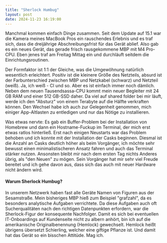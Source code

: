 ```yaml
---
title: "Sherlock Humbug"
layout: post
date: 2024-11-23 16:19:00
---
```


Manchmal kommen einfach Dinge zusammen. Seit dem Update auf 15.1 war die Kamera meines MacBook Pros ein rauschendes Erlebnis und es traf sich, dass die dreijährige Abschreibungsfrist für das Gerät ablief. Also gab es ein neues Gerät, das gerade frisch rausgekommene MBP mit M4 Pro-CPU. Eben jenes traf am Freitag Mittag ein und durchläuft seitdem die Einrichtungsroutinen.

Der Formfaktor ist 1:1 der Gleiche, was die Umgewöhnung natürlich wesentlich erleichtert. Positiv ist die kleinere Größe des Netzteils, absurd ist der Farbunterschied zwischen MBP und Netzkabel (schwarz) und Netzteil (weiß). Ja, ich weiß - CI und so. Aber es ist einfach immer noch dämlich. Neben dem neuen Tausendsassa-CPU kommt mein neuer Begleiter mit 24 GB RAM und einer 512 GB-SSD daher. Da viel auf shared folder bei mir läuft, werde ich den "Absturz" von einem Terabyte auf die Hälfte verkraften können. Den Wechsel habe ich auch zur Gelegenheit genommen, mich einiger App-Altlasten zu entledigen und nur das Nötige zu installieren.

Was etwas nervte: Es gab ein Buffer-Problem bei der Installation von Homebrew und dann ein Hostname-Fuckup im Terminal, der mich erst etwas ratlos hinterließ. Erst nach einigen Neustarts war das Problem behoben und ich konnte mit der Installation der Casks beginnen. Diesmal ist die Anzahl an Casks deutlich höher als beim Vorgänger, ich möchte sehr bewusst einen minimalistischeren Ansatz fahren und auch das Terminal stärker nutzen. Ansonsten bleibt mir nach dem ersten Tag nichts Anderes übrig, als "den Neuen" zu mögen. Sein Vorgänger hat mir sehr viel Freude bereitet und ich gehe davon aus, dass sich das auch mit neuer Hardware nicht ändern wird.

#### Warum Sherlock Humbug?

In unserem Netzwerk haben fast alle Geräte Namen von Figuren aus der Sesamstraße. Mein bisheriges MBP hieß zum Beispiel "grafzahl", da es besonders analytische Aufgaben verrichtete. Da diese Aufgaben auch oft Sucherqualitäten nach den richtigen Datenpunkten erfordern, war die Sherlock-Figur der konsequente Nachfolger. Damit es sich bei eventuellen IT-Onboardings auf Kundenseite nicht zu albern anhört, bin ich auf die amerikanische Originalbenennung (Hemlock) gewechselt. Hemlock heißt übrigens übersetzt Schierling, welcher eine giftige Pflanze ist. Und damit hat das Gerät so ein bisschen Attitüde. Mag ich.
